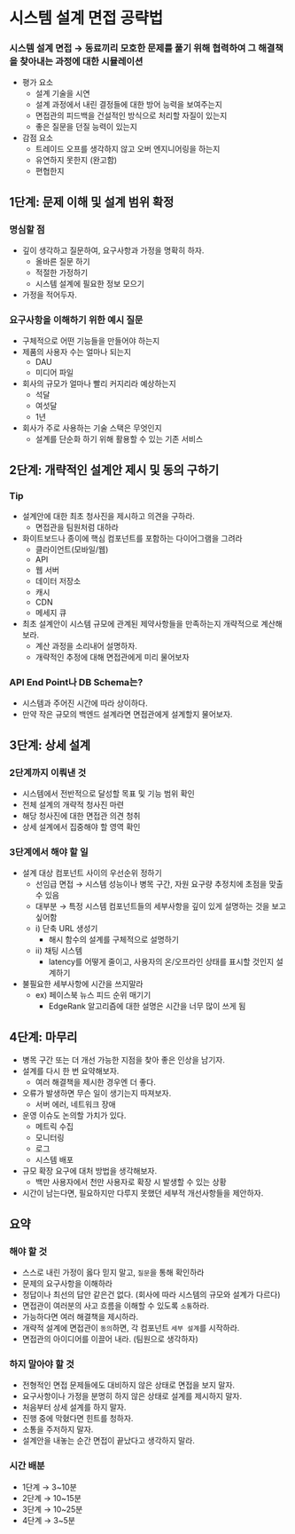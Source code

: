 # 시스템 설계 면접 공략법

### **시스템 설계 면접** → 동료끼리 모호한 문제를 풀기 위해 협력하여 그 해결책을 찾아내는 과정에 대한 시뮬레이션

- 평가 요소
  - 설계 기술을 시연
  - 설계 과정에서 내린 결정들에 대한 방어 능력을 보여주는지
  - 면접관의 피드백을 건설적인 방식으로 처리할 자질이 있는지
  - 좋은 질문을 던질 능력이 있는지
- 감점 요소
  - 트레이드 오프를 생각하지 않고 오버 엔지니어링을 하는지
  - 유연하지 못한지 (완고함)
  - 편협한지

## 1단계: 문제 이해 및 설계 범위 확정

### 명심할 점

- 깊이 생각하고 질문하여, 요구사항과 가정을 명확히 하자.
  - 올바른 질문 하기
  - 적절한 가정하기
  - 시스템 설계에 필요한 정보 모으기
- 가정을 적어두자.

### 요구사항을 이해하기 위한 예시 질문

- 구체적으로 어떤 기능들을 만들어야 하는지
- 제품의 사용자 수는 얼마나 되는지
  - DAU
  - 미디어 파일
- 회사의 규모가 얼마나 빨리 커지리라 예상하는지
  - 석달
  - 여섯달
  - 1년
- 회사가 주로 사용하는 기술 스택은 무엇인지
  - 설계를 단순화 하기 위해 활용할 수 있는 기존 서비스

## 2단계: 개략적인 설계안 제시 및 동의 구하기

### Tip

- 설계안에 대한 최초 청사진을 제시하고 의견을 구하라.
  - 면접관을 팀원처럼 대하라
- 화이트보드나 종이에 핵심 컴포넌트를 포함하는 다이어그램을 그려라
  - 클라이언트(모바일/웹)
  - API
  - 웹 서버
  - 데이터 저장소
  - 캐시
  - CDN
  - 메세지 큐
- 최초 설계안이 시스템 규모에 관계된 제약사항들을 만족하는지 개략적으로 계산해보라.
  - 계산 과정을 소리내어 설명하자.
  - 개략적인 추정에 대해 면접관에게 미리 물어보자

### API End Point나 DB Schema는?

- 시스템과 주어진 시간에 따라 상이하다.
- 만약 작은 규모의 백엔드 설계라면 면접관에게 설계할지 물어보자.

## 3단계: 상세 설계

### 2단계까지 이뤄낸 것

- 시스템에서 전반적으로 달성할 목표 및 기능 범위 확인
- 전체 설계의 개략적 청사진 마련
- 해당 청사진에 대한 면접관 의견 청취
- 상세 설계에서 집중해야 할 영역 확인

### 3단계에서 해야 할 일

- 설계 대상 컴포넌트 사이의 우선순위 정하기
  - 선임급 면접 → 시스템 성능이나 병목 구간, 자원 요구량 추정치에 초점을 맞출 수 있음
  - 대부분 → 특정 시스템 컴포넌트들의 세부사항을 깊이 있게 설명하는 것을 보고 싶어함
  - i) 단축 URL 생성기
    - 해시 함수의 설계를 구체적으로 설명하기
  - ii) 채팅 시스템
    - latency를 어떻게 줄이고, 사용자의 온/오프라인 상태를 표시할 것인지 설계하기
- 불필요한 세부사항에 시간을 쓰지말라
  - ex) 페이스북 뉴스 피드 순위 매기기
    - EdgeRank 알고리즘에 대한 설명은 시간을 너무 많이 쓰게 됨

## 4단계: 마무리

- 병목 구간 또는 더 개선 가능한 지점을 찾아 좋은 인상을 남기자.
- 설계를 다시 한 번 요약해보자.
  - 여러 해결책을 제시한 경우엔 더 좋다.
- 오류가 발생하면 무슨 일이 생기는지 따져보자.
  - 서버 에러, 네트워크 장애
- 운영 이슈도 논의할 가치가 있다.
  - 메트릭 수집
  - 모니터링
  - 로그
  - 시스템 배포
- 규모 확장 요구에 대처 방법을 생각해보자.
  - 백만 사용자에서 천만 사용자로 확장 시 발생할 수 있는 상황
- 시간이 남는다면, 필요하지만 다루지 못했던 세부적 개선사항들을 제안하자.

## 요약

### 해야 할 것

- 스스로 내린 가정이 옳다 믿지 말고, `질문`을 통해 확인하라
- 문제의 요구사항을 이해하라
- 정답이나 최선의 답안 같은건 없다. (회사에 따라 시스템의 규모와 설계가 다르다)
- 면접관이 여러분의 사고 흐름을 이해할 수 있도록 `소통`하라.
- 가능하다면 여러 해결책을 제시하라.
- 개략적 설계에 면접관이 `동의`하면, 각 컴포넌트 `세부 설계`를 시작하라.
- 면접관의 아이디어를 이끌어 내라. (팀원으로 생각하자)

### 하지 말아야 할 것

- 전형적인 면접 문제들에도 대비하지 않은 상태로 면접을 보지 말자.
- 요구사항이나 가정을 분명히 하지 않은 상태로 설계를 제시하지 말자.
- 처음부터 상세 설계를 하지 말자.
- 진행 중에 막혔다면 힌트를 청하자.
- 소통을 주저하지 말자.
- 설계안을 내놓는 순간 면접이 끝났다고 생각하지 말라.

### 시간 배분

- 1단계 → 3~10분
- 2단계 → 10~15분
- 3단계 → 10~25분
- 4단계 → 3~5분
